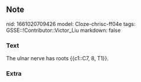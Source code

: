 ## Note
nid: 1661020709426
model: Cloze-chrisc-ff04e
tags: GSSE::!Contributor::Victor_Liu
markdown: false

### Text
The ulnar nerve has roots {{c1::C7, 8, T1}}.

### Extra

